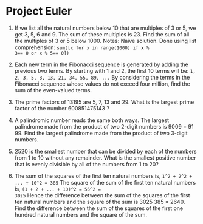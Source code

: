 Project Euler
==============

1) If we list all the natural numbers below 10 that are multiples of 3 or 5, we get 3, 5, 6 and 9. The sum of these multiples is 23. Find the sum of all the multiples of 3 or 5 below 1000.
    Notes: Naive solution.
    Done using list comprehension:
    <code>sum([x for x in range(1000) if x % 3== 0 or x % 5== 0])</code>

2) Each new term in the Fibonacci sequence is generated by adding the previous two terms. By starting with 1 and 2, the first 10 terms will be:
    <code>1, 2, 3, 5, 8, 13, 21, 34, 55, 89, ...</code>
By considering the terms in the Fibonacci sequence whose values do not exceed four million, find the sum of the even-valued terms.

3) The prime factors of 13195 are 5, 7, 13 and 29. What is the largest prime factor of the number 600851475143 ?

4) A palindromic number reads the same both ways. The largest palindrome made from the product of two 2-digit numbers is 9009 = 91 99. Find the largest palindrome made from the product of two 3-digit numbers.

5) 2520 is the smallest number that can be divided by each of the numbers from 1 to 10 without any remainder. What is the smallest positive number that is evenly divisible by all of the numbers from 1 to 20?

6) The sum of the squares of the first ten natural numbers is,
<code>1^2 + 2^2 + ... + 10^2 = 385</code>
The square of the sum of the first ten natural numbers is,
<code>(1 + 2 + ... + 10)^2 = 55^2 = 3025</code>
Hence the difference between the sum of the squares of the first ten natural numbers and the square of the sum is 3025  385 = 2640.
Find the difference between the sum of the squares of the first one hundred natural numbers and the square of the sum.
